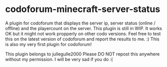 # codoforum-minecraft-server-status
A plugin for codoforum that displays the server ip, server status (online / offline) and the playercount on the server.
This plugin is still in WIP. It works OK but it might not work propperly on other codo versions. Feel free to test this on the latest version of codoforum and report the results to me. :)
This is also my very first plugin for codoforum!

This plugin belongs to jullegulle2000
Please DO NOT repost this anywhere without my permission. I will be very sad if you do :(
